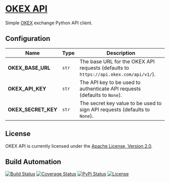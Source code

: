# [OKEX API](http://okex-api.hive.pt)

Simple [OKEX](http://www.okex.com) exchange Python API client.

## Configuration

| Name | Type | Description |
| ----- | ----- | ----- |
| **OKEX_BASE_URL** | `str` | The base URL for the OKEX API requests (defaults to `https://api.okex.com/api/v1/`). |
| **OKEX_API_KEY** | `str` | The API key to be used to authenticate API requests (defaults to `None`). |
| **OKEX_SECRET_KEY** | `str` | The secret key value to be used to sign API requests (defaults to `None`). |

## License

OKEX API is currently licensed under the [Apache License, Version 2.0](http://www.apache.org/licenses/).

## Build Automation

[![Build Status](https://travis-ci.com/hivesolutions/okex_api.svg?branch=master)](https://travis-ci.com/hivesolutions/okex_api)
[![Coverage Status](https://coveralls.io/repos/hivesolutions/okex_api/badge.svg?branch=master)](https://coveralls.io/r/hivesolutions/okex_api?branch=master)
[![PyPi Status](https://img.shields.io/pypi/v/okex_api.svg)](https://pypi.python.org/pypi/okex_api)
[![License](https://img.shields.io/badge/license-Apache%202.0-blue.svg)](https://www.apache.org/licenses/)
